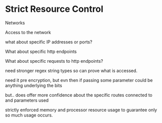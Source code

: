 # Strict Resource Control

Networks

Access to the network

what about specific IP addresses or ports?

What about specific http endpoints

What about specific requests to http endpoints?

need stronger regex string types so can prove what is accessed.

need it pre encryption, but evn then if passing some parameter could be anything underlying the bits

but.. does offer more  confidence about the specific routes connected to and parameters used



strictly enforced memory and processor resource usage to guarantee only so much usage occurs.